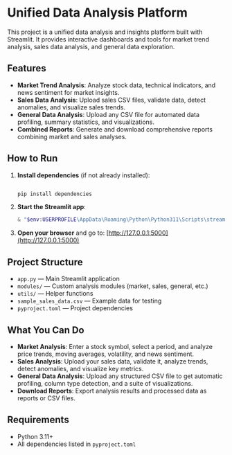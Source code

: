 # Unified Data Analysis Platform

This project is a unified data analysis and insights platform built with Streamlit. It provides interactive dashboards and tools for market trend analysis, sales data analysis, and general data exploration.

## Features

- **Market Trend Analysis**: Analyze stock data, technical indicators, and news sentiment for market insights.
- **Sales Data Analysis**: Upload sales CSV files, validate data, detect anomalies, and visualize sales trends.
- **General Data Analysis**: Upload any CSV file for automated data profiling, summary statistics, and visualizations.
- **Combined Reports**: Generate and download comprehensive reports combining market and sales analyses.

## How to Run

1. **Install dependencies** (if not already installed):
   ```powershell
   
   pip install dependencies
   ```

2. **Start the Streamlit app**:
   ```powershell
   & "$env:USERPROFILE\AppData\Roaming\Python\Python311\Scripts\streamlit.exe" run app.py --server.port 5000
   ```

3. **Open your browser** and go to:
   [http://127.0.0.1:5000](http://127.0.0.1:5000)

## Project Structure

- `app.py` — Main Streamlit application
- `modules/` — Custom analysis modules (market, sales, general, etc.)
- `utils/` — Helper functions
- `sample_sales_data.csv` — Example data for testing
- `pyproject.toml` — Project dependencies

## What You Can Do

- **Market Analysis**: Enter a stock symbol, select a period, and analyze price trends, moving averages, volatility, and news sentiment.
- **Sales Analysis**: Upload your sales data, validate it, analyze trends, detect anomalies, and visualize key metrics.
- **General Data Analysis**: Upload any structured CSV file to get automatic profiling, column type detection, and a suite of visualizations.
- **Download Reports**: Export analysis results and processed data as reports or CSV files.

## Requirements
- Python 3.11+
- All dependencies listed in `pyproject.toml`
